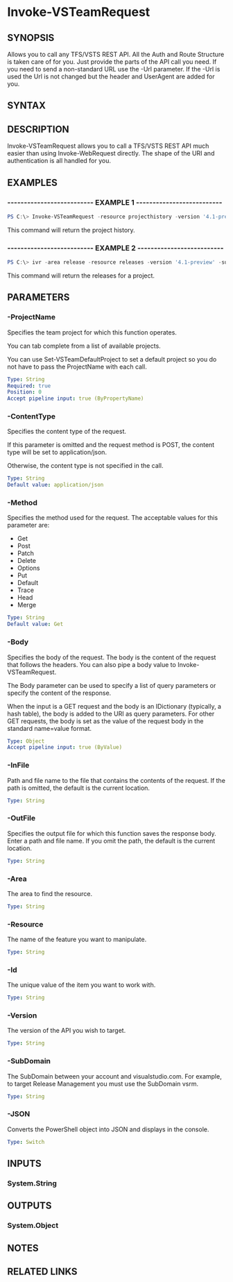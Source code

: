 


# Invoke-VSTeamRequest

## SYNOPSIS

Allows you to call any TFS/VSTS REST API. All the Auth and Route Structure is taken care of for you. Just provide the parts of the API call you need.  If you need to send a non-standard URL use the -Url parameter.  If the -Url is used the Url is not changed but the header and UserAgent are added for you.

## SYNTAX

## DESCRIPTION

Invoke-VSTeamRequest allows you to call a TFS/VSTS REST API much easier than using Invoke-WebRequest directly. The shape of the URI and authentication is all handled for you.

## EXAMPLES

### -------------------------- EXAMPLE 1 --------------------------

```PowerShell
PS C:\> Invoke-VSTeamRequest -resource projecthistory -version '4.1-preview' -Verbose
```

This command will return the project history.

### -------------------------- EXAMPLE 2 --------------------------

```PowerShell
PS C:\> ivr -area release -resource releases -version '4.1-preview' -subDomain vsrm -Verbose
```

This command will return the releases for a project.

## PARAMETERS

### -ProjectName

Specifies the team project for which this function operates.

You can tab complete from a list of available projects.

You can use Set-VSTeamDefaultProject to set a default project so
you do not have to pass the ProjectName with each call.

```yaml
Type: String
Required: true
Position: 0
Accept pipeline input: true (ByPropertyName)
```

### -ContentType

Specifies the content type of the request.

If this parameter is omitted and the request method is POST, the content type will be set to application/json.

Otherwise, the content type is not specified in the call.

```yaml
Type: String
Default value: application/json
```

### -Method

Specifies the method used for the request. The acceptable values for this parameter are:

- Get
- Post
- Patch
- Delete
- Options
- Put
- Default
- Trace
- Head
- Merge

```yaml
Type: String
Default value: Get
```

### -Body

Specifies the body of the request. The body is the content of the request that follows the headers. You can also pipe a body value to Invoke-VSTeamRequest.

The Body parameter can be used to specify a list of query parameters or specify the content of the response.

When the input is a GET request and the body is an IDictionary (typically, a hash table), the body is added to the URI as query parameters. For other GET requests, the body is set as the value of the request body in the standard name=value format.

```yaml
Type: Object
Accept pipeline input: true (ByValue)
```

### -InFile

Path and file name to the file that contains the contents of the request. If the path is omitted, the default is the current location.

```yaml
Type: String
```

### -OutFile

Specifies the output file for which this function saves the response body. Enter a path and file name. If you omit the path, the default is the current location.

```yaml
Type: String
```

### -Area

The area to find the resource.

```yaml
Type: String
```

### -Resource

The name of the feature you want to manipulate.

```yaml
Type: String
```

### -Id

The unique value of the item you want to work with.

```yaml
Type: String
```

### -Version

The version of the API you wish to target.

```yaml
Type: String
```

### -SubDomain

The SubDomain between your account and visualstudio.com. For example, to target Release Management you must use the SubDomain vsrm.

```yaml
Type: String
```

### -JSON

Converts the PowerShell object into JSON and displays in the console.

```yaml
Type: Switch
```

## INPUTS

### System.String

## OUTPUTS

### System.Object

## NOTES

## RELATED LINKS